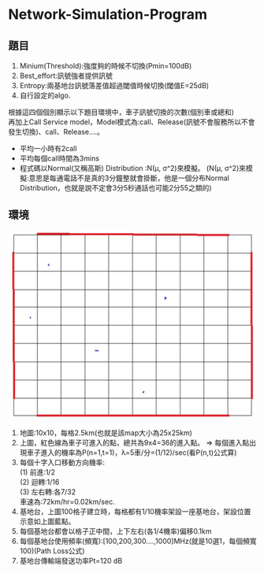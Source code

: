 # Network-Simulation-Program

## 題目
1.	Minium(Threshold):強度夠的時候不切換(Pmin=100dB)
2.	Best_effort:訊號強者提供訊號
3.	Entropy:兩基地台訊號落差值超過閾值時候切換(閾值E=25dB)
4.	自行設定的algo.

根據這四個個別顯示以下題目環境中，車子訊號切換的次數(個別車或總和)  
再加上Call Service model，Model模式為:call、Release(訊號不會服務所以不會發生切換)、call、Release….。
* 平均一小時有2call
* 平均每個call時間為3mins
* 程式碼以Normal(又稱高斯) Distribution :N(μ, σ^2)來模擬。
(N(μ, σ^2)來模擬:意思是每通電話不是真的3分鐘整就會掛斷，他是一個分布Normal Distribution，也就是說不定會3分5秒通話也可能2分55之類的)

## 環境
![image](./地圖.jpg)

1. 地圖:10x10，每格2.5km(也就是該map大小為25x25km)
2. 上圖，紅色線為車子可進入的點，總共為9x4=36的進入點。
=> 每個進入點出現車子進入的機率為P(n=1,t=1)，λ=5車/分=(1/12)/sec(看P(n,t)公式算)
3. 每個十字入口移動方向機率:  
(1) 前進:1/2  
(2) 迴轉:1/16  
(3) 左右轉:各7/32  
車速為:72km/hr=0.02km/sec.  
4. 基地台，上圖100格子建立時，每格都有1/10機率架設一座基地台，架設位置示意如上圖藍點。
5. 每個基地台都會以格子正中間，上下左右(各1/4機率)偏移0.1km
6. 每個基地台使用頻率(頻寬):[100,200,300….,1000]MHz(就是10選1，每個頻寬100)(Path Loss公式)
7. 基地台傳輸端發送功率Pt=120 dB
